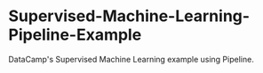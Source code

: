 # Supervised-Machine-Learning-Pipeline-Example
 DataCamp's Supervised Machine Learning example using Pipeline.
